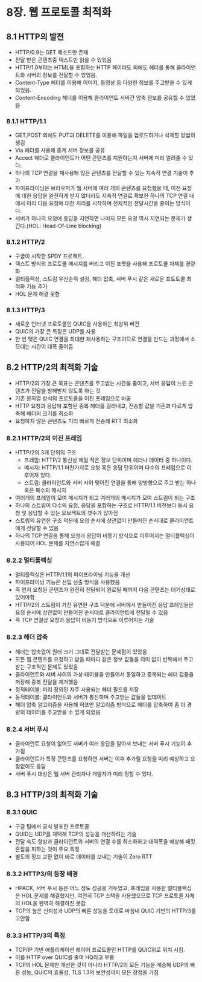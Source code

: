 # 8장. 웹 프로토콜 최적화

## 8.1 HTTP의 발전

- HTTP/0.9는 GET 메소드만 존재
- 전달 받은 콘텐츠중 텍스트만 읽을 수 있었음
- HTTP/1.0부터는 HTML을 포함하는 HTTP 페이러도 외에도 헤더를 통해 클라이언트와 서버의 정보를 전달할 수 있었음.
- Content-Type 헤더를 이용해 이미지, 동영상 등 다양한 정보를 주고받을 수 있게 되었음.
- Content-Encoding 헤더를 이용해 클라이언트 서버간 압축 정보를 공유할 수 있었음

### 8.1.1 HTTP/1.1

- GET,POST 외에도 PUT과 DELETE를 이용해 파일을 업로드하거나 삭제할 방법이 생김
- Via 헤더를 사용해 중계 서버 정보를 공유
- Accect 헤더로 클라이언트가 어떤 콘텐츠를 지원하는지 서버에 미리 알려줄 수 있다.
- 하나의 TCP 연결을 재사용해 많은 콘텐츠를 전달할 수 있는 지속적 연결 기술이 추가
- 파이프라이닝은 브라우저가 웹 서버에 여러 개의 콘텐츠를 요청했을 때, 이전 요청에 대한 응답을 완전하게 받지 않더라도 지속적 연결로 확보한 하나의 TCP 연결 내에서 미리 다음 요청에 대한 처리를 시작하며 전체적인 전달시간을 줄이는 방식이다.
- 서버가 하나의 요청에 응답을 지연하면 나머지 모든 요청 역시 지연되는 문제가 생긴다.(HOL: Head-Of-Line blocking)

### 8.1.2 HTTP/2

- 구글이 시작한 SPDY 프로젝트.
- 텍스트 방식의 프로토콜 메시지를 버리고 이진 포맷을 사용해 프로토콜 자체를 경량화
- 멀티플렉싱, 스트림 우선순위 설정, 헤더 압축, 서버 푸시 같은 새로운 프토토콜 최적화 기능 추가
- HOL 문제 해결 못함

### 8.1.3 HTTP/3

- 새로운 인터넷 프로토콜인 QUIC을 사용하는 최상위 버전
- QUIC의 가장 큰 특징은 UDP를 사용
- 한 번 맺은 QUIC 연결을 최대한 재사용하는 구조이므로 연결을 만드는 과정에서 소모대는 시간이 대폭 줄어듬

## 8.2 HTTP/2의 최적화 기술

- HTTP/2의 가장 큰 목표는 콘텐츠를 주고받는 시간을 줄이고, 서버 응답이 느린 콘텐츠가 전달을 방해받지 않도록 하는 것
- 기존 문자열 방식의 프로토콜을 이진 프레임으로 바꿈
- HTTP 요청과 응답에 포함된 중복 헤더를 걸러내고, 전송할 값을 기존과 다르게 압축해 헤더의 크기를 최소화
- 요청하지 않은 콘텐츠도 미리 빠르게 전송해 RTT 최소화

### 8.2.1 HTTP/2의 이진 프레임

- HTTP/2의 3개 단위의 구조
    - 프레임: HTTP/2 통신상 제일 작은 정보 단위이며 헤더나 데이터 중 하나이다.
    - 메시지: HTTP/1.1 마찬가지로 요청 혹은 응답 단위이며 다수의 프레임으로 이루어져 있다.
    - 스트림: 클라이언트와 서버 사이 맺어진 연결을 통해 양방향으로 주고 받는 하나 혹은 복수의 메시지
- 여러개의 프레임이 모여 메시지가 되고 여러개의 메시지가 모여 스트림이 되는 구조
- 하나의 스트림이 다수의 요청, 응답을 포함하는 구조로 HTTP/1.1 버전보다 동시 요청 및 응답할 수 있는 오브젝트의 갯수가 많아짐
- 스트림의 유연한 구조 덕분에 요청 순서에 상관없이 만들어진 순서대로 클라이언트에게 전달할 수 있음
- 하나의 TCP 연결을 통해 요청과 응답이 비동기 방식으로 이루어지는 멀티플렉싱이 사용되어 HOL 문제를 자연스럽게 해결

### 8.2.2 멀티플렉싱

- 멀티플렉싱은 HTTP/1.1의 파이프라이닝 기능을 개선
- 파이프라이닝 기능은 선입 선출 방식을 사용했음
- 즉 먼저 요청된 콘텐츠가 완전히 전달되어 완료될 때까지 다음 콘텐츠는 대기상태로 있어야함
- HTTP/2의 스트림이 가진 유연한 구조 덕분에 서버에서 만들어진 응답 프레임들은 요청 순서에 상관없이 만들어진 순서대로 클라이언트에 전달될 수 있음
- 즉 TCP 연결상 요청과 응답이 비동기 방식으로 이루어지는 기술

### 8.2.3 헤더 압축

- 헤더는 압축없이 원래 크기 그대로 전달받는 문제점이 있었음
- 모든 웹 콘텐츠를 요청하고 받을 때마다 같은 정보 값들을 의미 없이 반복해서 주고받는 구조적인 문제도 있었음
- 클라이언트와 서버 사이의 가상 테이블을 만들어서 동일하고 중복되는 헤더 값들을 저장해 중복 전달을 제거했음
- 정적테이블: 미리 정의된 자주 사용되는 헤더 필드를 저장
- 동적테이블: 클라이언트와 서버가 통신하며 주고받는 값들을 업데이트
- 헤더 압축 알고리즘을 사용해 허프만 알고리즘 방식으로 헤더를 압축하여 좀 더 경량의 데이터를 주고받을 수 있게 되었음

### 8.2.4 서버 푸시

- 클라이언트 요청이 없어도 서버가 여러 응답을 알아서 보내는 서버 푸시 기능이 추가됨
- 클라이언트가 특정 콘텐츠를 요청하면 서버는 이후 추가될 요청을 미리 예상하고 요청없이도 응답
- 서버 푸시 대상은 웹 서버 관리자나 개발자가 미리 정할 수 있다.

## 8.3 HTTP/3의 최적화 기술

### 8.3.1 QUIC

- 구글 팀에서 공식 발표한 프로토콜
- QUID는 UDP를 채택해 TCP의 성능을 개선하려는 기술
- 전달 속도 향상과 클라이언트와 서버의 연결 수를 최소화하고 대역폭을 예상해 패킷 혼잡을 피하는 것이 주요 특징
- 별도의 정보 교환 없이 바로 데이터를 보내는 기술이 Zero RTT

### 8.3.2 HTTP3/의 등장 배경

- HPACK, 서버 푸시 등은 어느 정도 성공을 거두었고, 프레임을 사용한 멀티플렉싱은 HOL 문제를 해결했지만, 여전히 TCP 스택을 사용했으므로 TCP 프로토콜 자체의 HOL을 완벽히 해결하진 못함
- TCP의 높은 신뢰성과 UDP의 빠른 성능을 토대로 마침내 QUIC 기반의 HTTP/3를 고안함

### 8.3.3 HTTP/3의 특징

- TCP/IP 기반 애플리케이션 레이어 프로토콜인 HTTP를 QUIC위로 위치 시킴.
- 이를 HTTP over QUIC를 줄여 HQ라고 부름
- TCP의 HOL 문제만 개선한 것이 아니라 HTTP/2의 모든 기능을 계승해 UDP의 빠른 성능, QUIC의 효율성, TLS 1.3의 보안성까지 모든 장점을 가짐
